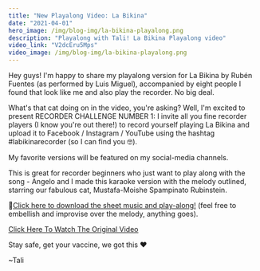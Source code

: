 ```yaml
---
title: "New Playalong Video: La Bikina"
date: "2021-04-01"
hero_image: /img/blog-img/la-bikina-playalong.png
description: "Playalong with Tali! La Bikina Playalong video"
video_link: "V2dcEru5Mps"
video_image: /img/blog-img/la-bikina-playalong.png
---
```


Hey guys! I'm happy to share my playalong version for La Bikina by Rubén Fuentes (as performed by Luis Miguel), accompanied by eight people I found that look like me and also play the recorder. No big deal.

What's that cat doing on in the video, you're asking? Well, I'm excited to present RECORDER CHALLENGE NUMBER 1: I invite all you fine recorder players (I know you're out there!) to record yourself playing La Bikina and upload it to Facebook / Instagram / YouTube using the hashtag #labikinarecorder (so I can find you 🤓).

My favorite versions will be featured on my social-media channels.

This is great for recorder beginners who just want to play along with the song - Angelo and I made this karaoke version with the melody outlined, starring our fabulous cat, Mustafa-Moishe Spampinato Rubinstein.

🎵[Click here to download the sheet music and play-along!](https://www.talirecorderlessons.com/book-bundle)
(feel free to embellish and improvise over the melody, anything goes).

[Click Here To Watch The Original Video](https://www.youtube.com/watch?v=FYhRowVNubc)

Stay safe, get your vaccine, we got this ❤️

~Tali